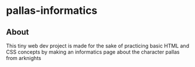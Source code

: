 # pallas-informatics

## About
This tiny web dev project is made for the sake of practicing basic HTML and CSS concepts by making an informatics page about the character pallas from arknights
